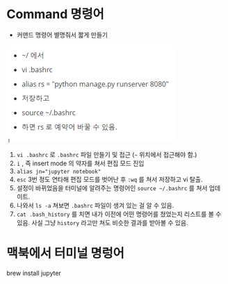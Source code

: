 # Command 명령어

- 커맨드 명령어 별명줘서 짧게 만들기

![image-20200326134841430](img/image-20200326134841430.png)

1. `vi .bashrc` 로 `.bashrc` 파일 만들기 및 접근 (`~` 위치에서 접근해야 함.)
2. `i` , 즉 insert mode 의 약자를 쳐서 편집 모드 진입
3. `alias jn="jupyter notebook"`
4. `esc` 3번 정도 연타해 편집 모드를 벗어난 후 `:wq` 를 쳐서 저장하고 vi 탈출.
5. 설정이 바뀌었음을 터미널에 알려주는 명령어인 `source ~/.bashrc` 를 쳐서 업데이트.
6. 나와서 `ls -a` 쳐보면 `.bashrc` 파일이 생겨 있는 걸 알 수 있음. 
7. `cat .bash_history` 를 치면 내가 이전에 어떤 명령어를 쳤었는지 리스트를 볼 수 있음. 사실 그냥 `history` 라고만 쳐도 비슷한 결과를 받아볼 수 있음.







# 맥북에서 터미널 명렁어

brew install jupyter

